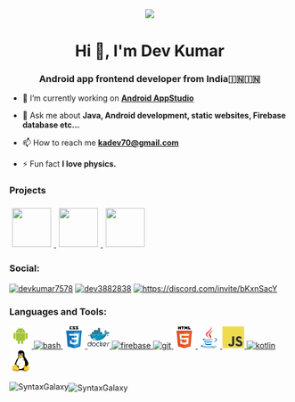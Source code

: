 <center>
    <img src="https://images.weserv.nl/?url=https://github.com/SyntaxGalaxy.png?v=4&h=250&w=250&fit=cover&mask=circle&maxage=7d" />
</center>

<h1 align="center">Hi 👋, I'm Dev Kumar</h1>
<h3 align="center">Android app frontend developer from India🇮🇳🇮🇳</h3>

- 🔭 I’m currently working on [**Android AppStudio**](https://github.com/Innovative-cst/AndroidAppStudio)

- 💬 Ask me about **Java, Android development, static websites, Firebase database etc...**

- 📫 How to reach me **kadev70@gmail.com**

- ⚡ Fun fact **I love physics.**

<h3 align="left">Projects</h3>

<div align="left">
    <a href="https://github.com/Innovative-cst/AndroidAppStudio">
        <img style="padding:5px;" width="70dp" height="70dp" src="https://images.weserv.nl/?url=https://raw.githubusercontent.com/Innovative-cst/AndroidAppStudio/main/app/src/main/res/drawable-xxxhdpi/logo.jpg?v=4&h=250&w=250&fit=cover&mask=circle&maxage=7d"/>
    </a>
    <a href="https://github.com/Innovative-cst/Android-Code-Editor">
        <img style="padding:5px;" width="70dp" height="70dp" src="https://images.weserv.nl/?url=https://raw.githubusercontent.com/Innovative-cst/Android-Code-Editor/dev/app/src/main/res/drawable/logo_black.png?v=4&h=250&w=250&fit=cover&mask=circle&maxage=7d"/>
    </a>
    <a href="https://github.com/Innovative-cst/BlockWebBuilder">
        <img style="padding:5px;" width="70dp" height="70dp" src="https://images.weserv.nl/?url=https://raw.githubusercontent.com/Innovative-cst/BlockWebBuilder/dev/app/src/main/res/drawable/logo.png?v=4&h=250&w=250&fit=cover&mask=circle&maxage=7d"/>
    </a>
</div>

<h3 align="left">Social:</h3>
<p align="left">
    <a href="https://fb.com/devkumar7578" target="blank"><img align="center" src="https://raw.githubusercontent.com/rahuldkjain/github-profile-readme-generator/master/src/images/icons/Social/facebook.svg" alt="devkumar7578" height="30" width="40" /></a>
    <a href="https://instagram.com/dev3882838" target="blank"><img align="center" src="https://raw.githubusercontent.com/rahuldkjain/github-profile-readme-generator/master/src/images/icons/Social/instagram.svg" alt="dev3882838" height="30" width="40" /></a>
    <a href="https://discord.gg/https://discord.com/invite/bKxnSacY" target="blank"><img align="center" src="https://raw.githubusercontent.com/rahuldkjain/github-profile-readme-generator/master/src/images/icons/Social/discord.svg" alt="https://discord.com/invite/bKxnSacY" height="30" width="40" /></a>
</p>

<h3 align="left">Languages and Tools:</h3>
<p align="left"> <a href="https://developer.android.com" target="_blank" rel="noreferrer"> <img src="https://raw.githubusercontent.com/devicons/devicon/master/icons/android/android-original-wordmark.svg" alt="android" width="40" height="40"/> </a> <a href="https://www.gnu.org/software/bash/" target="_blank" rel="noreferrer"> <img src="https://www.vectorlogo.zone/logos/gnu_bash/gnu_bash-icon.svg" alt="bash" width="40" height="40"/> </a> <a href="https://www.w3schools.com/css/" target="_blank" rel="noreferrer"> <img src="https://raw.githubusercontent.com/devicons/devicon/master/icons/css3/css3-original-wordmark.svg" alt="css3" width="40" height="40"/> </a> <a href="https://www.docker.com/" target="_blank" rel="noreferrer"> <img src="https://raw.githubusercontent.com/devicons/devicon/master/icons/docker/docker-original-wordmark.svg" alt="docker" width="40" height="40"/> </a> <a href="https://firebase.google.com/" target="_blank" rel="noreferrer"> <img src="https://www.vectorlogo.zone/logos/firebase/firebase-icon.svg" alt="firebase" width="40" height="40"/> </a> <a href="https://git-scm.com/" target="_blank" rel="noreferrer"> <img src="https://www.vectorlogo.zone/logos/git-scm/git-scm-icon.svg" alt="git" width="40" height="40"/> </a> <a href="https://www.w3.org/html/" target="_blank" rel="noreferrer"> <img src="https://raw.githubusercontent.com/devicons/devicon/master/icons/html5/html5-original-wordmark.svg" alt="html5" width="40" height="40"/> </a> <a href="https://www.java.com" target="_blank" rel="noreferrer"> <img src="https://raw.githubusercontent.com/devicons/devicon/master/icons/java/java-original.svg" alt="java" width="40" height="40"/> </a> <a href="https://developer.mozilla.org/en-US/docs/Web/JavaScript" target="_blank" rel="noreferrer"> <img src="https://raw.githubusercontent.com/devicons/devicon/master/icons/javascript/javascript-original.svg" alt="javascript" width="40" height="40"/> </a> <a href="https://kotlinlang.org" target="_blank" rel="noreferrer"> <img src="https://www.vectorlogo.zone/logos/kotlinlang/kotlinlang-icon.svg" alt="kotlin" width="40" height="40"/> </a> <a href="https://www.linux.org/" target="_blank" rel="noreferrer"> <img src="https://raw.githubusercontent.com/devicons/devicon/master/icons/linux/linux-original.svg" alt="linux" width="40" height="40"/> </a> </p>

<p><img align="left" src="https://github-readme-stats.vercel.app/api/top-langs?username=SyntaxGalaxy&show_icons=true&locale=en&layout=compact" alt="SyntaxGalaxy" /></p>

<p><img align="center" src="https://github-readme-streak-stats.herokuapp.com/?user=SyntaxGalaxy&" alt="SyntaxGalaxy" /></p>
